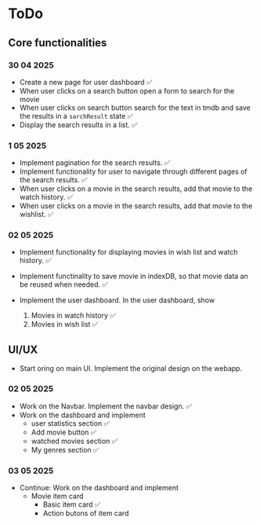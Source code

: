 # ToDo

## Core functionalities

### 30 04 2025

- Create a new page for user dashboard ✅
- When user clicks on a search button open a form to search for the movie
- When user clicks on search button search for the text in tmdb and save the results in a `sarchResult` state ✅
- Display the search results in a list. ✅

### 1 05 2025

- Implement pagination for the search results. ✅
- Implement functionality for user to navigate through different pages of the search results. ✅
- When user clicks on a movie in the search results, add that movie to the watch history. ✅
- When user clicks on a movie in the search results, add that movie to the wishlist. ✅

### 02 05 2025

- Implement functionality for displaying movies in wish list and watch history. ✅

- Implement functinality to save movie in indexDB, so that movie data an be reused when needed. ✅
- Implement the user dashboard. In the user dashboard, show
  1. Movies in watch history ✅
  2. Movies in wish list ✅

## UI/UX

- Start oring on main UI. Implement the original design on the webapp.

### 02 05 2025

- Work on the Navbar. Implement the navbar design. ✅
- Work on the dashboard and implement
  - user statistics section ✅
  - Add movie button ✅
  - watched movies section ✅
  - My genres section ✅

### 03 05 2025

- Continue: Work on the dashboard and implement
  - Movie item card
    - Basic item card ✅
    - Action butons of item card
